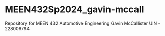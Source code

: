 # MEEN432Sp2024_gavin-mccall
Repository for MEEN 432 Automotive Engineering
Gavin McCallister UIN - 228006794

